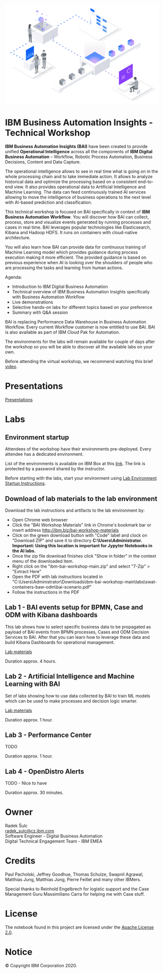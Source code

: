 ![GitHub Logo](/images/home-header.png)

# IBM Business Automation Insights - Technical Workshop
**IBM Business Automation Insights (BAI)** have been created to provide unified **Operational Intelligence** across all the components of **IBM Digital Business Automation** – Workflow, Robotic Process Automation, Business Decisions, Content and Data Capture.

The operational intelligence allows to see in real time what is going on in the whole processing chain and to take immediate action. It allows to analyze historical data and optimize the processing based on a consistent end-to-end view. It also provides operational data to Artificial Intelligence and Machine Learning. The data can feed continuously trained AI services allowing to move the intelligence of business operations to the next level with AI-based prediction and classification.

This technical workshop is focused on BAI specifically in context of **IBM Business Automation Workflow**. You will discover how BAI can collect, process, store and visualize events generated by running processes and cases in real time. BAI leverages popular technologies like Elasticsearch, Kibana and Hadoop HDFS. It runs on containers with cloud-native architecture.

You will also learn how BAI can provide data for continuous training of Machine Learning model which provides guidance during process execution making it more efficient. The provided guidance is based on previous experience when AI is looking over the shoulders of people who are processing the tasks and learning from human actions.

Agenda:
- Introduction to IBM Digital Business Automation
- Technical overview of IBM Business Automation Insights specifically with Business Automation Workflow
- Live demonstrations
- Selective hands-on labs for different topics based on your preference
- Summary with Q&A session

BAI is replacing Performance Data Warehouse in Business Automation Workflow. Every current Workflow customer is now entitled to use BAI. BAI is also available as part of IBM Cloud Pak for Automation.

The environments for the labs will remain available for couple of days after the workshop so you will be able to discover all the available labs on your own.

Before attending the virtual workshop, we recommend watching this brief [video](https://www.youtube.com/watch?v=aLPi281Z8NQ).

# Presentations
[Presentations](presentations/Readme.md)

# Labs
## Environment startup
Attendees of the workshop have their environments pre-deployed. Every attendee has a dedicated environment.

List of the environments is available on IBM Box at this [link](https://ibm.box.com/v/bai-workshop-materials). The link is protected by a password shared by the instructor.

Before starting with the labs, start your environment using [Lab Environment Startup Instructions](/labs/environment/environment-startup.pdf).

## Download of lab materials to the lab environment
Download the lab instructions and artifacts to the lab environment by:
- Open Chrome web browser
- Click the "BAI Workshop Materials" link in Chrome's bookmark bar or insert address <http://ibm.biz/bai-workshop-materials>
- Click on the green download button with "Code" label and clock on "Download ZIP" and save it to directory **C:\Users\Administrator. Important: Using this location is important for Jypyter Notebooks in the AI labs.**
- Once the zip file download finishes click "Show in folder" in the context menu of the downloaded item.
- Right click on the "ibm-bai-workshop-main.zip" and select "7-Zip" > "Extract Here"
- Open the PDF with lab instructions located in "C:\Users\Administrator\Downloads\ibm-bai-workshop-main\labs\swat-containers-baw-odm\bai-scenario.pdf"
- Follow the instructions in the PDF

## Lab 1 - BAI events setup for BPMN, Case and ODM with Kibana dashboards
This lab shows how to select specific business data to be propagated as payload of BAI events from BPMN processes, Cases and ODM Decision Services to BAI. After that you can learn how to leverage these data and build Kibana Dashboards for operational management.

[Lab materials](labs/bpmn-case-odm-kibana/Readme.md)

Duration approx. 4 hours.

## Lab 2 - Artificial Intelligence and Machine Learning with BAI
Set of labs showing how to use data collected by BAI to train ML models which can be used to make processes and decision logic smarter.

[Lab materials](labs/ai/README.md)

Duration approx. 1 hour.

## Lab 3 - Performance Center

TODO

Duration approx. 1 hour.

## Lab 4 - OpenDistro Alerts

TODO - Nice to have

Duration approx. 30 minutes.

# Owner
Radek Šulc<br>
<radek_sulc@cz.ibm.com><br>
Software Engineer - Digital Business Automation<br>
Digital Technical Engagement Team - IBM EMEA<br>

# Credits
Paul Pacholski, Jeffrey Goodhue, Thomas Schulze, Swapnil Agrawal, Matthias Jung, Matthias Jung, Pierre Feillet and many other IBMers.

Special thanks to Reinhold Engelbrech for logistic support and the Case Management Guru Massimiliano Carra for helping me with Case stuff.

# License
The notebook found in this project are licensed under the [Apache License 2.0](LICENSE).

# Notice
© Copyright IBM Corporation 2020.
